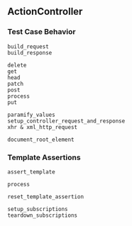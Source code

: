 ## ActionController

### Test Case Behavior

```
build_request
build_response

delete
get
head
patch
post
process
put

paramify_values
setup_controller_request_and_response
xhr & xml_http_request

document_root_element
```

### Template Assertions

```
assert_template

process

reset_template_assertion

setup_subscriptions
teardown_subscriptions
```

